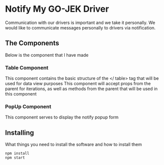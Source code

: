 # Notify My GO-JEK Driver
Communication with our drivers is important and we take it personally. 
We would like to communicate messages personally to drivers via notification.

## The Components
Below is the component that I have made

### Table Component
This component contains the basic structure of the <table></ table> tag that will be used for data view purposes
This component will accept props from the parent for iterations, as well as methods from the parent that will be used in this component

### PopUp Component
This component serves to display the notify popup form


## Installing
What things you need to install the software and how to install them

```
npm install
npm start
```

